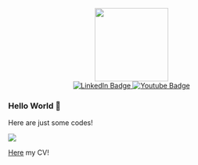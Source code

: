 <div id="header" align="center">
  <img src="https://media.giphy.com/media/SHjOSDkKZ18qOHA5B5/giphy.gif" width="150"/>


<div id="badges">
  <a href="https://Michele231.github.io/vitae/cv.pdf">
    <img src="https://img.shields.io/badge/CV-blue?style=for-the-badge&logo=read.cv&logoColor=white" alt="LinkedIn Badge"/>
  </a>
  <a href="https://www.unibo.it/sitoweb/michele.martinazzo2">
    <img src="https://img.shields.io/badge/UNIBO-red?style=for-the-badge" alt="Youtube Badge"/>
  </a>

</div>

</div>

### Hello World 👋

Here are just some codes!

![](https://komarev.com/ghpvc/?username=Michele231&color=blueviolet&style=for-the-badge)

[Here](https://Michele231.github.io/vitae/cv.pdf) my CV!
